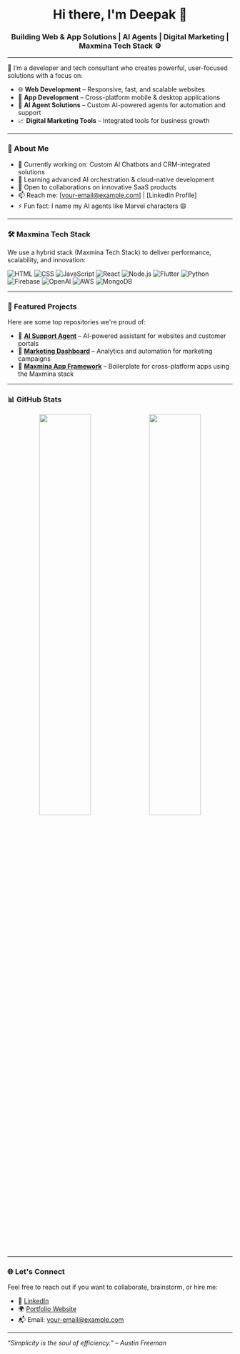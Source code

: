 <!-- README.md for GitHub Profile: deepakstar04 -->

<h1 align="center">Hi there, I'm Deepak 👋</h1>
<h3 align="center">Building Web & App Solutions | AI Agents | Digital Marketing | Maxmina Tech Stack ⚙️</h3>

---

🔧 I’m a developer and tech consultant who creates powerful, user-focused solutions with a focus on:

- 🌐 **Web Development** – Responsive, fast, and scalable websites
- 📱 **App Development** – Cross-platform mobile & desktop applications
- 🤖 **AI Agent Solutions** – Custom AI-powered agents for automation and support
- 📈 **Digital Marketing Tools** – Integrated tools for business growth

---

### 🚀 About Me

- 🔭 Currently working on: Custom AI Chatbots and CRM-integrated solutions
- 🌱 Learning advanced AI orchestration & cloud-native development
- 👯 Open to collaborations on innovative SaaS products
- 📫 Reach me: [your-email@example.com] | [LinkedIn Profile]
- ⚡ Fun fact: I name my AI agents like Marvel characters 😄

---

### 🛠️ Maxmina Tech Stack

We use a hybrid stack (Maxmina Tech Stack) to deliver performance, scalability, and innovation:

![HTML](https://img.shields.io/badge/-HTML5-E34F26?style=flat&logo=html5&logoColor=fff)
![CSS](https://img.shields.io/badge/-CSS3-1572B6?style=flat&logo=css3)
![JavaScript](https://img.shields.io/badge/-JavaScript-F7DF1E?style=flat&logo=javascript&logoColor=000)
![React](https://img.shields.io/badge/-React-20232A?style=flat&logo=react)
![Node.js](https://img.shields.io/badge/-Node.js-339933?style=flat&logo=node.js)
![Flutter](https://img.shields.io/badge/-Flutter-02569B?style=flat&logo=flutter)
![Python](https://img.shields.io/badge/-Python-3776AB?style=flat&logo=python&logoColor=white)
![Firebase](https://img.shields.io/badge/-Firebase-FFCA28?style=flat&logo=firebase)
![OpenAI](https://img.shields.io/badge/-OpenAI-412991?style=flat&logo=openai&logoColor=white)
![AWS](https://img.shields.io/badge/-AWS-232F3E?style=flat&logo=amazon-aws)
![MongoDB](https://img.shields.io/badge/-MongoDB-47A248?style=flat&logo=mongodb)

---

### 📂 Featured Projects

Here are some top repositories we're proud of:

- 🔹 [**AI Support Agent**](https://github.com/deepakstar04/ai-support-agent) – AI-powered assistant for websites and customer portals  
- 🔹 [**Marketing Dashboard**](https://github.com/deepakstar04/marketing-dashboard) – Analytics and automation for marketing campaigns  
- 🔹 [**Maxmina App Framework**](https://github.com/deepakstar04/maxmina-framework) – Boilerplate for cross-platform apps using the Maxmina stack

---

### 📊 GitHub Stats

<p align="center">
  <img src="https://github-readme-stats.vercel.app/api?username=deepakstar04&show_icons=true&theme=radical" width="48%"/>
  <img src="https://github-readme-streak-stats.herokuapp.com/?user=deepakstar04&theme=radical" width="48%"/>
</p>

---

### 🌐 Let's Connect

Feel free to reach out if you want to collaborate, brainstorm, or hire me:

- 🔗 [LinkedIn](https://www.linkedin.com/in/yourprofile)
- 🌍 [Portfolio Website](https://yourwebsite.com)
- 📬 Email: your-email@example.com

---

_“Simplicity is the soul of efficiency.” – Austin Freeman_

